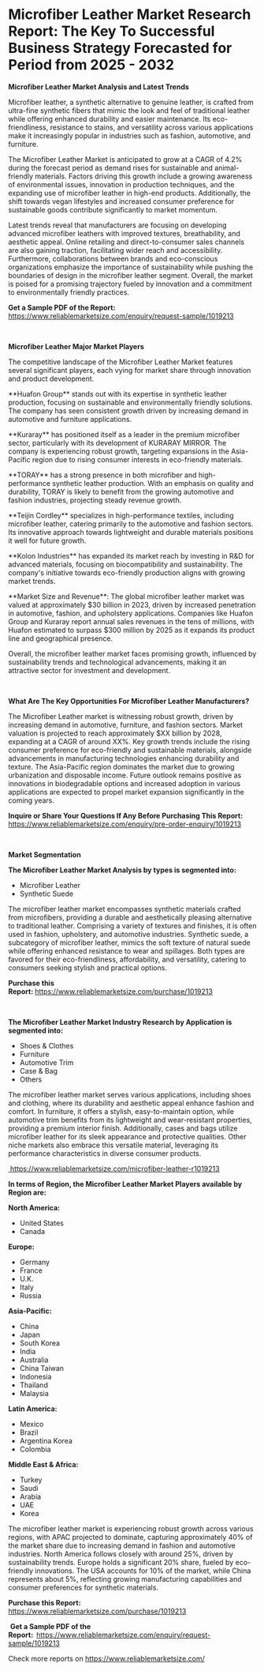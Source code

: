 <p><h1>Microfiber Leather Market Research Report: The Key To Successful Business Strategy Forecasted for Period from 2025 - 2032</h1></p><p><strong>Microfiber Leather Market Analysis and Latest Trends</strong></p>
<p><p>Microfiber leather, a synthetic alternative to genuine leather, is crafted from ultra-fine synthetic fibers that mimic the look and feel of traditional leather while offering enhanced durability and easier maintenance. Its eco-friendliness, resistance to stains, and versatility across various applications make it increasingly popular in industries such as fashion, automotive, and furniture.</p><p>The Microfiber Leather Market is anticipated to grow at a CAGR of 4.2% during the forecast period as demand rises for sustainable and animal-friendly materials. Factors driving this growth include a growing awareness of environmental issues, innovation in production techniques, and the expanding use of microfiber leather in high-end products. Additionally, the shift towards vegan lifestyles and increased consumer preference for sustainable goods contribute significantly to market momentum.</p><p>Latest trends reveal that manufacturers are focusing on developing advanced microfiber leathers with improved textures, breathability, and aesthetic appeal. Online retailing and direct-to-consumer sales channels are also gaining traction, facilitating wider reach and accessibility. Furthermore, collaborations between brands and eco-conscious organizations emphasize the importance of sustainability while pushing the boundaries of design in the microfiber leather segment. Overall, the market is poised for a promising trajectory fueled by innovation and a commitment to environmentally friendly practices.</p></p>
<p><strong>Get a Sample PDF of the Report:&nbsp;</strong> <a href="https://www.reliablemarketsize.com/enquiry/request-sample/1019213?utm_campaign=2996&utm_medium=2&utm_source=Github&utm_content=ia&utm_term=01042025&utm_id=microfiber-leather">https://www.reliablemarketsize.com/enquiry/request-sample/1019213</a></p>
<p>&nbsp;</p>
<p><strong>Microfiber Leather Major Market Players</strong></p>
<p><p>The competitive landscape of the Microfiber Leather Market features several significant players, each vying for market share through innovation and product development. </p><p>**Huafon Group** stands out with its expertise in synthetic leather production, focusing on sustainable and environmentally friendly solutions. The company has seen consistent growth driven by increasing demand in automotive and furniture applications. </p><p>**Kuraray** has positioned itself as a leader in the premium microfiber sector, particularly with its development of KURARAY MIRROR. The company is experiencing robust growth, targeting expansions in the Asia-Pacific region due to rising consumer interests in eco-friendly materials.</p><p>**TORAY** has a strong presence in both microfiber and high-performance synthetic leather production. With an emphasis on quality and durability, TORAY is likely to benefit from the growing automotive and fashion industries, projecting steady revenue growth.</p><p>**Teijin Cordley** specializes in high-performance textiles, including microfiber leather, catering primarily to the automotive and fashion sectors. Its innovative approach towards lightweight and durable materials positions it well for future growth.</p><p>**Kolon Industries** has expanded its market reach by investing in R&D for advanced materials, focusing on biocompatibility and sustainability. The company's initiative towards eco-friendly production aligns with growing market trends.</p><p>**Market Size and Revenue**: The global microfiber leather market was valued at approximately $30 billion in 2023, driven by increased penetration in automotive, fashion, and upholstery applications. Companies like Huafon Group and Kuraray report annual sales revenues in the tens of millions, with Huafon estimated to surpass $300 million by 2025 as it expands its product line and geographical presence.</p><p>Overall, the microfiber leather market faces promising growth, influenced by sustainability trends and technological advancements, making it an attractive sector for investment and development.</p></p>
<p>&nbsp;</p>
<p><strong>What Are The Key Opportunities For Microfiber Leather Manufacturers?</strong></p>
<p><p>The Microfiber Leather market is witnessing robust growth, driven by increasing demand in automotive, furniture, and fashion sectors. Market valuation is projected to reach approximately $XX billion by 2028, expanding at a CAGR of around XX%. Key growth trends include the rising consumer preference for eco-friendly and sustainable materials, alongside advancements in manufacturing technologies enhancing durability and texture. The Asia-Pacific region dominates the market due to growing urbanization and disposable income. Future outlook remains positive as innovations in biodegradable options and increased adoption in various applications are expected to propel market expansion significantly in the coming years.</p></p>
<p><strong>Inquire or Share Your Questions If Any Before Purchasing This Report:</strong> <a href="https://www.reliablemarketsize.com/enquiry/pre-order-enquiry/1019213?utm_campaign=2996&utm_medium=2&utm_source=Github&utm_content=ia&utm_term=01042025&utm_id=microfiber-leather">https://www.reliablemarketsize.com/enquiry/pre-order-enquiry/1019213</a></p>
<p>&nbsp;</p>
<p><strong>Market Segmentation</strong></p>
<p><strong>The Microfiber Leather Market Analysis by types is segmented into:</strong></p>
<p><ul><li>Microfiber Leather</li><li>Synthetic Suede</li></ul></p>
<p><p>The microfiber leather market encompasses synthetic materials crafted from microfibers, providing a durable and aesthetically pleasing alternative to traditional leather. Comprising a variety of textures and finishes, it is often used in fashion, upholstery, and automotive industries. Synthetic suede, a subcategory of microfiber leather, mimics the soft texture of natural suede while offering enhanced resistance to wear and spillages. Both types are favored for their eco-friendliness, affordability, and versatility, catering to consumers seeking stylish and practical options.</p></p>
<p><strong>Purchase this Report:&nbsp;</strong><a href="https://www.reliablemarketsize.com/purchase/1019213?utm_campaign=2996&utm_medium=2&utm_source=Github&utm_content=ia&utm_term=01042025&utm_id=microfiber-leather">https://www.reliablemarketsize.com/purchase/1019213</a></p>
<p>&nbsp;</p>
<p><strong>The Microfiber Leather Market Industry Research by Application is segmented into:</strong></p>
<p><ul><li>Shoes & Clothes</li><li>Furniture</li><li>Automotive Trim</li><li>Case & Bag</li><li>Others</li></ul></p>
<p><p>The microfiber leather market serves various applications, including shoes and clothing, where its durability and aesthetic appeal enhance fashion and comfort. In furniture, it offers a stylish, easy-to-maintain option, while automotive trim benefits from its lightweight and wear-resistant properties, providing a premium interior finish. Additionally, cases and bags utilize microfiber leather for its sleek appearance and protective qualities. Other niche markets also embrace this versatile material, leveraging its performance characteristics in diverse consumer products.</p></p>
<p><a href="https://www.reliablemarketsize.com/microfiber-leather-r1019213?utm_campaign=2996&utm_medium=2&utm_source=Github&utm_content=ia&utm_term=01042025&utm_id=microfiber-leather">&nbsp;https://www.reliablemarketsize.com/microfiber-leather-r1019213</a></p>
<p><strong>In terms of Region, the Microfiber Leather Market Players available by Region are:</strong></p>
<p>
    <p> <strong> North America: </strong>
        <ul>
            <li>United States</li>
            <li>Canada</li>
        </ul>
        </p> 
    <p> <strong> Europe: </strong>
        <ul>
            <li>Germany</li>
            <li>France</li>
            <li>U.K.</li>
            <li>Italy</li>
            <li>Russia</li>
        </ul>
        </p> 
    <p> <strong> Asia-Pacific: </strong>
        <ul>
            <li>China</li>
            <li>Japan</li>
            <li>South Korea</li>
            <li>India</li>
            <li>Australia</li>
            <li>China Taiwan</li>
            <li>Indonesia</li>
            <li>Thailand</li>
            <li>Malaysia</li>
        </ul>
        </p> 
    <p> <strong> Latin America: </strong>
        <ul>
            <li>Mexico</li>
            <li>Brazil</li>
            <li>Argentina Korea</li>
            <li>Colombia</li>
        </ul>
        </p> 
    <p> <strong> Middle East & Africa: </strong>
        <ul>
            <li>Turkey</li>
            <li>Saudi</li>
            <li>Arabia</li>
            <li>UAE</li>
            <li>Korea</li>
        </ul>
    </p>
    </p>
<p><p>The microfiber leather market is experiencing robust growth across various regions, with APAC projected to dominate, capturing approximately 40% of the market share due to increasing demand in fashion and automotive industries. North America follows closely with around 25%, driven by sustainability trends. Europe holds a significant 20% share, fueled by eco-friendly innovations. The USA accounts for 10% of the market, while China represents about 5%, reflecting growing manufacturing capabilities and consumer preferences for synthetic materials.</p></p>
<p><strong>Purchase this Report: </strong><a href="https://www.reliablemarketsize.com/purchase/1019213?utm_campaign=2996&utm_medium=2&utm_source=Github&utm_content=ia&utm_term=01042025&utm_id=microfiber-leather">https://www.reliablemarketsize.com/purchase/1019213</a></p>
<p>&nbsp;<strong>Get a Sample PDF of the Report:&nbsp;&nbsp;</strong><a href="https://www.reliablemarketsize.com/enquiry/request-sample/1019213?utm_campaign=2996&utm_medium=2&utm_source=Github&utm_content=ia&utm_term=01042025&utm_id=microfiber-leather">https://www.reliablemarketsize.com/enquiry/request-sample/1019213</a></p>
<p><strong></strong></p>
<p>Check more reports on <a href="https://www.reliablemarketsize.com/?utm_campaign=2996&utm_medium=2&utm_source=Github&utm_content=ia&utm_term=01042025&utm_id=microfiber-leather">https://www.reliablemarketsize.com/</a></p>